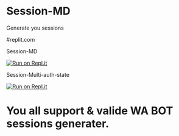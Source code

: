 # Session-MD
Generate you sessions

#replit.com

 Session-MD

[![Run on Repl.it](https://repl.it/badge/github/quiec/whatsAlfa)](https://replit.com/@Prameshshanilka/Session-Md#.replit#.github/FUNDING.yml)

Session-Multi-auth-state

[![Run on Repl.it](https://repl.it/badge/github/quiec/whatsAlfa)](https://replit.com/@Prameshshanilka/Session-Multi-auth-state#.replit#.github/FUNDING.yml)


# You all support & valide WA BOT sessions generater.
